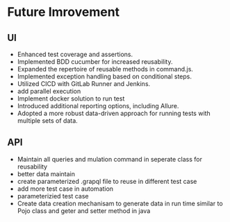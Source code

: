 # Future Imrovement 
## UI
- Enhanced test coverage and assertions.
- Implemented BDD cucumber for increased reusability.
- Expanded the repertoire of reusable methods in command.js.
- Implemented exception handling based on conditional steps.
- Utilized CICD with GitLab Runner and Jenkins.
- add parallel execution
- Implement docker solution to run test
- Introduced additional reporting options, including Allure.
- Adopted a more robust data-driven approach for running tests with multiple sets of data.


## API

- Maintain all queries and mulation command in seperate class for reusability
- better data maintain
- create parameterized .grapql file to reuse in different test case
- add more test case in automation
- parameterizied test case
- Create data creation mechanisam to generate data in run time similar to Pojo class and geter and setter method in java


